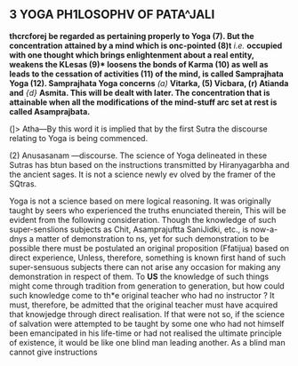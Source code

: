 ## **3 YOGA PH1LOSOPHV OF PATA^JALI**

**thcrcforej be regarded as pertaining properly to Yoga (7). But the concentration attained by a mind which is onc-pointed (8)t** *i.e.* **occupied with one thought which brings enlightenment about a real entity, weakens the KLesas (9)\* loosens the bonds of Karma (10) as well as leads to the cessation of activities (11) of the mind, is called Samprajhata Yoga (12). Samprajhata Yoga concerns** *(a)* **Vitarka, (5) Vicbara, (r) Atianda and** *{d}* **Asmita. This will be dealt with later. The concentration that is attainable when all the modifications of the mind-stuff arc set at rest is called Asamprajbata.**

(]> Atha—By this word it is implied that by the first Sutra the discourse relating to Yoga is being commenced.

(2) Anusasanam —discourse. The science of Yoga delineated in these Sutras has btun based on the instructions transmitted by Hiranyagarbha and the ancient sages. It is not a science newly ev olved by the framer of the SQtras.

Yoga is not a science based on mere logical reasoning. It was originally taught by seers who experienced the truths enunciated therein, This will be evident from the following consideration. Though the knowledge of such super-senslions subjects as Chit, Asamprajuftta SaniJidki, etc., is now-a-dnys a matter of demonstration to ns, yet for such demonstration to be possible there must be postulated an original proposition (Ffatijua) based on direct experience, Unless, therefore, something is known first hand of such super-sensuous subjects there can not arise any occasion for making any demonstration in respect of them. To **US** the knowledge of such things might come through tradition from generation to generation, but how could such knowledge come to th\*e original teacher who had no instructor ? It must, therefore, be admitted that the original teacher must have acquired that knowjedge through direct realisation. If that were not so, if the science of salvation were attempted to be taught by some one who had not himself been emancipated in his life-time or had not realised the ultimate principle of existence, it would be like one blind man leading another. As a blind man cannot give instructions
